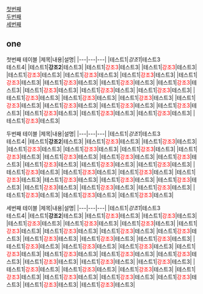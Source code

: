 
[첫번째](#one)<br>
[두번째](#two)<br>
[세번째](#three)<br>

## one
첫번째 테이블 
|제목|내용|설명|
|---|---|---|
|테스트1|*강조1*|테스트3<br>테스트4|
|테스트1|**강조2**|테스트3|
|테스트1|<span style="color:red">강조3</span>|테스트3|
|테스트1|<span style="color:red">강조3</span>|테스트3|
|테스트1|<span style="color:red">강조3</span>|테스트3|
|테스트1|<span style="color:red">강조3</span>|테스트3|
|테스트1|<span style="color:red">강조3</span>|테스트3|
|테스트1|<span style="color:red">강조3</span>|테스트3|
|테스트1|<span style="color:red">강조3</span>|테스트3|
|테스트1|<span style="color:red">강조3</span>|테스트3|
|테스트1|<span style="color:red">강조3</span>|테스트3|
|테스트1|<span style="color:red">강조3</span>|테스트3|
|테스트1|<span style="color:red">강조3</span>|테스트3|
|테스트1|<span style="color:red">강조3</span>|테스트3|
|테스트1|<span style="color:red">강조3</span>|테스트3|
|테스트1|<span style="color:red">강조3</span>|테스트3|
|테스트1|<span style="color:red">강조3</span>|테스트3|
|테스트1|<span style="color:red">강조3</span>|테스트3|
|테스트1|<span style="color:red">강조3</span>|테스트3|
|테스트1|<span style="color:red">강조3</span>|테스트3|
|테스트1|<span style="color:red">강조3</span>|테스트3|
|테스트1|<span style="color:red">강조3</span>|테스트3|
|테스트1|<span style="color:red">강조3</span>|테스트3|
|테스트1|<span style="color:red">강조3</span>|테스트3|
|테스트1|<span style="color:red">강조3</span>|테스트3|




<a name="two"></a>
두번째 테이블 
|제목|내용|설명|
|---|---|---|
|테스트1|*강조1*|테스트3<br>테스트4|
|테스트1|**강조2**|테스트3|
|테스트1|<span style="color:red">강조3</span>|테스트3|
|테스트1|<span style="color:red">강조3</span>|테스트3|
|테스트1|<span style="color:red">강조3</span>|테스트3|
|테스트1|<span style="color:red">강조3</span>|테스트3|
|테스트1|<span style="color:red">강조3</span>|테스트3|
|테스트1|<span style="color:red">강조3</span>|테스트3|
|테스트1|<span style="color:red">강조3</span>|테스트3|
|테스트1|<span style="color:red">강조3</span>|테스트3|
|테스트1|<span style="color:red">강조3</span>|테스트3|
|테스트1|<span style="color:red">강조3</span>|테스트3|
|테스트1|<span style="color:red">강조3</span>|테스트3|
|테스트1|<span style="color:red">강조3</span>|테스트3|
|테스트1|<span style="color:red">강조3</span>|테스트3|
|테스트1|<span style="color:red">강조3</span>|테스트3|
|테스트1|<span style="color:red">강조3</span>|테스트3|
|테스트1|<span style="color:red">강조3</span>|테스트3|
|테스트1|<span style="color:red">강조3</span>|테스트3|
|테스트1|<span style="color:red">강조3</span>|테스트3|
|테스트1|<span style="color:red">강조3</span>|테스트3|
|테스트1|<span style="color:red">강조3</span>|테스트3|
|테스트1|<span style="color:red">강조3</span>|테스트3|
|테스트1|<span style="color:red">강조3</span>|테스트3|
|테스트1|<span style="color:red">강조3</span>|테스트3|
|테스트1|<span style="color:red">강조3</span>|테스트3|
|테스트1|<span style="color:red">강조3</span>|테스트3|


<a name="three"></a>
세번째 테이블 
|제목|내용|설명|
|---|---|---|
|테스트1|*강조1*|테스트3<br>테스트4|
|테스트1|**강조2**|테스트3|
|테스트1|<span style="color:red">강조3</span>|테스트3|
|테스트1|<span style="color:red">강조3</span>|테스트3|
|테스트1|<span style="color:red">강조3</span>|테스트3|
|테스트1|<span style="color:red">강조3</span>|테스트3|
|테스트1|<span style="color:red">강조3</span>|테스트3|
|테스트1|<span style="color:red">강조3</span>|테스트3|
|테스트1|<span style="color:red">강조3</span>|테스트3|
|테스트1|<span style="color:red">강조3</span>|테스트3|
|테스트1|<span style="color:red">강조3</span>|테스트3|
|테스트1|<span style="color:red">강조3</span>|테스트3|
|테스트1|<span style="color:red">강조3</span>|테스트3|
|테스트1|<span style="color:red">강조3</span>|테스트3|
|테스트1|<span style="color:red">강조3</span>|테스트3|
|테스트1|<span style="color:red">강조3</span>|테스트3|
|테스트1|<span style="color:red">강조3</span>|테스트3|
|테스트1|<span style="color:red">강조3</span>|테스트3|
|테스트1|<span style="color:red">강조3</span>|테스트3|
|테스트1|<span style="color:red">강조3</span>|테스트3|
|테스트1|<span style="color:red">강조3</span>|테스트3|
|테스트1|<span style="color:red">강조3</span>|테스트3|
|테스트1|<span style="color:red">강조3</span>|테스트3|
|테스트1|<span style="color:red">강조3</span>|테스트3|
|테스트1|<span style="color:red">강조3</span>|테스트3|
|테스트1|<span style="color:red">강조3</span>|테스트3|
|테스트1|<span style="color:red">강조3</span>|테스트3|
|테스트1|<span style="color:red">강조3</span>|테스트3|
|테스트1|<span style="color:red">강조3</span>|테스트3|
|테스트1|<span style="color:red">강조3</span>|테스트3|
|테스트1|<span style="color:red">강조3</span>|테스트3|
|테스트1|<span style="color:red">강조3</span>|테스트3|
|테스트1|<span style="color:red">강조3</span>|테스트3|
